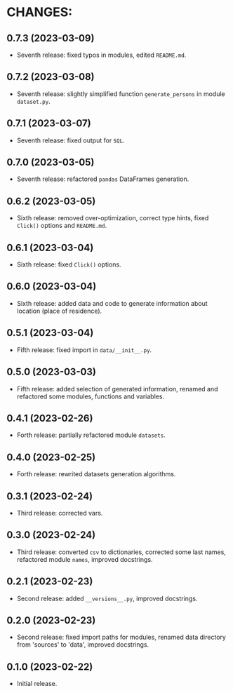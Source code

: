 # CHANGES:

## 0.7.3 (2023-03-09)

- Seventh release: fixed typos in modules, edited `README.md`.

## 0.7.2 (2023-03-08)

- Seventh release: slightly simplified function `generate_persons` in module `dataset.py`.

## 0.7.1 (2023-03-07)

- Seventh release: fixed output for `SQL`.

## 0.7.0 (2023-03-05)

- Seventh release: refactored `pandas` DataFrames generation.

## 0.6.2 (2023-03-05)

- Sixth release: removed over-optimization, correct type hints, fixed `Click()` options and `README.md`.

## 0.6.1 (2023-03-04)

- Sixth release: fixed `Click()` options.

## 0.6.0 (2023-03-04)

- Sixth release: added data and code to generate information about location (place of residence).

## 0.5.1 (2023-03-04)

- Fifth release: fixed import in `data/__init__.py`.

## 0.5.0 (2023-03-03)

- Fifth release: added selection of generated information, renamed and refactored some modules, functions and variables.

## 0.4.1 (2023-02-26)

- Forth release: partially refactored module `datasets`.

## 0.4.0 (2023-02-25)

- Forth release: rewrited datasets generation algorithms.

## 0.3.1 (2023-02-24)

- Third release: corrected vars.

## 0.3.0 (2023-02-24)

- Third release: converted `csv` to dictionaries, corrected some last names, refactored module `names`, improved docstrings.

## 0.2.1 (2023-02-23)

- Second release: added `__versions__.py`, improved docstrings.

## 0.2.0 (2023-02-23)

- Second release: fixed import paths for modules, renamed data directory from 'sources' to 'data', improved docstrings.

## 0.1.0 (2023-02-22)

- Initial release.
